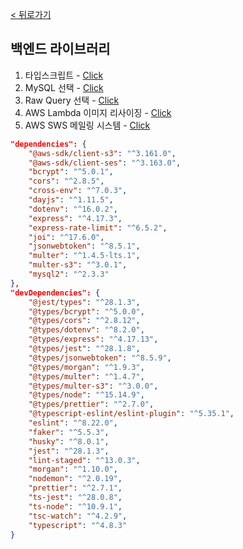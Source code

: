 [< 뒤로가기](../README.md)

## 백엔드 라이브러리

1. 타입스크립트 - [Click](./1.typescript.md)
2. MySQL 선택 - [Click](./2.database.md)
3. Raw Query 선택 - [Click](./3.raw-query-vs-orm.md)
4. AWS Lambda 이미지 리사이징 - [Click](4.image-resizing-service.md)
5. AWS SWS 메일링 시스템 - [Click](5.mailing-service.md)

```json
"dependencies": {
    "@aws-sdk/client-s3": "^3.161.0",
    "@aws-sdk/client-ses": "^3.163.0",
    "bcrypt": "^5.0.1",
    "cors": "^2.8.5",
    "cross-env": "^7.0.3",
    "dayjs": "^1.11.5",
    "dotenv": "^16.0.2",
    "express": "^4.17.3",
    "express-rate-limit": "^6.5.2",
    "joi": "^17.6.0",
    "jsonwebtoken": "^8.5.1",
    "multer": "^1.4.5-lts.1",
    "multer-s3": "^3.0.1",
    "mysql2": "^2.3.3"
},
"devDependencies": {
    "@jest/types": "^28.1.3",
    "@types/bcrypt": "^5.0.0",
    "@types/cors": "^2.8.12",
    "@types/dotenv": "^8.2.0",
    "@types/express": "^4.17.13",
    "@types/jest": "^28.1.8",
    "@types/jsonwebtoken": "^8.5.9",
    "@types/morgan": "^1.9.3",
    "@types/multer": "^1.4.7",
    "@types/multer-s3": "^3.0.0",
    "@types/node": "^15.14.9",
    "@types/prettier": "^2.7.0",
    "@typescript-eslint/eslint-plugin": "^5.35.1",
    "eslint": "^8.22.0",
    "faker": "^5.5.3",
    "husky": "^8.0.1",
    "jest": "^28.1.3",
    "lint-staged": "^13.0.3",
    "morgan": "^1.10.0",
    "nodemon": "^2.0.19",
    "prettier": "^2.7.1",
    "ts-jest": "^28.0.8",
    "ts-node": "^10.9.1",
    "tsc-watch": "^4.2.9",
    "typescript": "^4.8.3"
}
```
